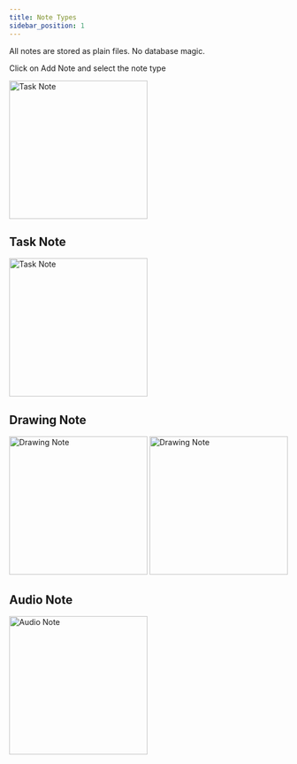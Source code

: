 ```yaml
---
title: Note Types
sidebar_position: 1
---
```


All notes are stored as plain files. No database magic.

Click on Add Note and select the note type

<img src="/assets/img/note-types.webp" alt="Task Note" width="250"/>

## Task Note

<img src="/assets/img/task.webp" alt="Task Note" width="250"/>

## Drawing Note

<img src="/assets/img/drawing.webp" alt="Drawing Note" width="250"/>
<img src="/assets/img/drawing1.webp" alt="Drawing Note" width="250"/>

## Audio Note

<img src="/assets/img/audio.webp" alt="Audio Note" width="250"/>
